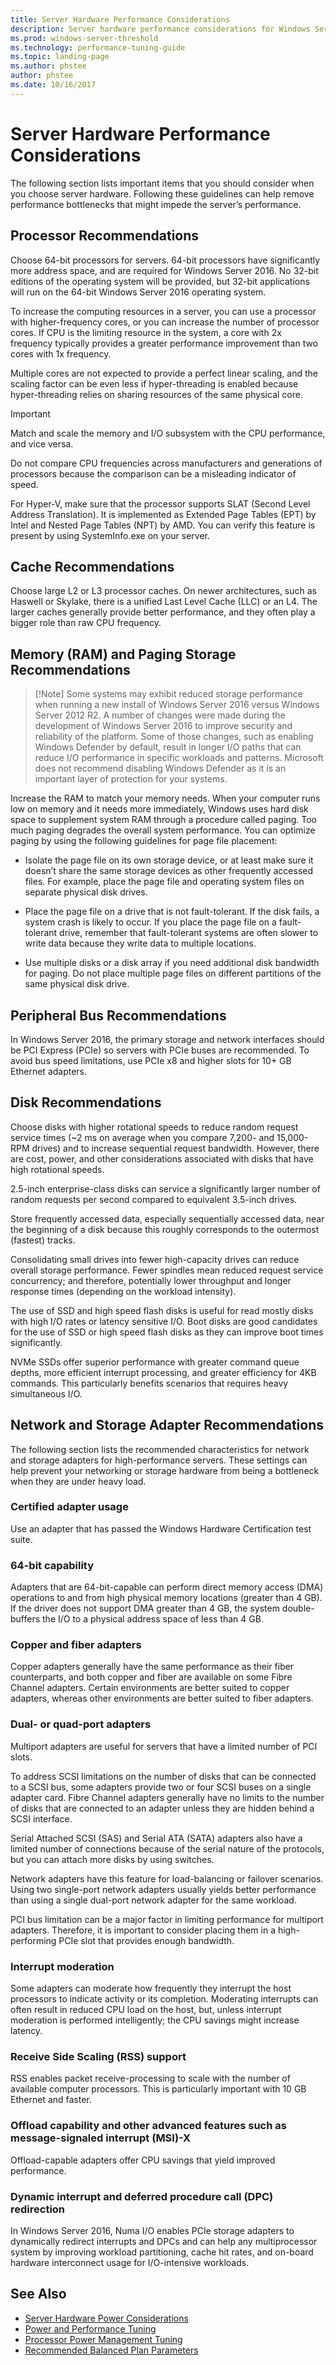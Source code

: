 ```yaml
---
title: Server Hardware Performance Considerations
description: Server hardware performance considerations for Windows Server 2016
ms.prod: windows-server-threshold
ms.technology: performance-tuning-guide
ms.topic: landing-page
ms.author: phstee
author: phstee
ms.date: 10/16/2017
---
```


# Server Hardware Performance Considerations

The following section lists important items that you should consider when you choose server hardware. Following these guidelines can help remove performance bottlenecks that might impede the server’s performance.

## Processor Recommendations

Choose 64-bit processors for servers. 64-bit processors have significantly more address space, and are required for Windows Server 2016. No 32-bit editions of the operating system will be provided, but 32-bit applications will run on the 64-bit Windows Server 2016 operating system.

To increase the computing resources in a server, you can use a processor with higher-frequency cores, or you can increase the number of processor cores. If CPU is the limiting resource in the system, a core with 2x frequency typically provides a greater performance improvement than two cores with 1x frequency.

Multiple cores are not expected to provide a perfect linear scaling, and the scaling factor can be even less if hyper-threading is enabled because hyper-threading relies on sharing resources of the same physical core.


>[!Important]
Match and scale the memory and I/O subsystem with the CPU performance, and vice versa.

Do not compare CPU frequencies across manufacturers and generations of processors because the comparison can be a misleading indicator of speed.

For Hyper-V, make sure that the processor supports SLAT (Second Level Address Translation). It is implemented as Extended Page Tables (EPT) by Intel and Nested Page Tables (NPT) by AMD. You can verify this feature is present by using SystemInfo.exe on your server.

## Cache Recommendations

Choose large L2 or L3 processor caches. On newer architectures, such as Haswell or Skylake, there is a unified Last Level Cache (LLC) or an L4. The larger caches generally provide better performance, and they often play a bigger role than raw CPU frequency.

## Memory (RAM) and Paging Storage Recommendations

>[!Note] Some systems may exhibit reduced storage performance when running a new install of Windows Server 2016 versus Windows Server 2012 R2. A number of changes were made during the development of Windows Server 2016 to improve security and reliability of the platform. Some of those changes, such as enabling Windows Defender by default, result in longer I/O paths that can reduce I/O performance in specific workloads and patterns. Microsoft does not recommend disabling Windows Defender as it is an important layer of protection for your systems. 

Increase the RAM to match your memory needs.
When your computer runs low on memory and it needs more immediately, Windows uses hard disk space to supplement system RAM through a procedure called paging. Too much paging degrades the overall system performance.
You can optimize paging by using the following guidelines for page file placement:
- Isolate the page file on its own storage device, or at least make sure it doesn’t share the same storage devices as other frequently accessed files. For example, place the page file and operating system files on separate physical disk drives.

- Place the page file on a drive that is not fault-tolerant. If the disk fails, a system crash is likely to occur. If you place the page file on a fault-tolerant drive, remember that fault-tolerant systems are often slower to write data because they write data to multiple locations.

- Use multiple disks or a disk array if you need additional disk bandwidth for paging. Do not place multiple page files on different partitions of the same physical disk drive.

## Peripheral Bus Recommendations
In Windows Server 2016, the primary storage and network interfaces should be PCI Express (PCIe) so servers with PCIe buses are recommended. To avoid bus speed limitations, use PCIe x8 and higher slots for 10+ GB Ethernet adapters.

## Disk Recommendations
Choose disks with higher rotational speeds to reduce random request service times (~2 ms on average when you compare 7,200- and 15,000-RPM drives) and to increase sequential request bandwidth. However, there are cost, power, and other considerations associated with disks that have high rotational speeds.

2.5-inch enterprise-class disks can service a significantly larger number of random requests per second compared to equivalent 3.5-inch drives.

Store frequently accessed data, especially sequentially accessed data, near the beginning of a disk because this roughly corresponds to the outermost (fastest) tracks.

Consolidating small drives into fewer high-capacity drives can reduce overall storage performance. Fewer spindles mean reduced request service concurrency; and therefore, potentially lower throughput and longer response times (depending on the workload intensity).

The use of SSD and high speed flash disks is useful for read mostly disks with high I/O rates or latency sensitive I/O. Boot disks are good candidates for the use of SSD or high speed flash disks as they can improve boot times significantly.

NVMe SSDs offer superior performance with greater command queue depths, more efficient interrupt processing, and greater efficiency for 4KB commands. This particularly benefits scenarios that requires heavy simultaneous I/O.


## Network and Storage Adapter Recommendations

The following section lists the recommended characteristics for network and storage adapters for high-performance servers. These settings can help prevent your networking or storage hardware from being a bottleneck when they are under heavy load.

### Certified adapter usage
Use an adapter that has passed the Windows Hardware Certification test suite.

### 64-bit capability
Adapters that are 64-bit-capable can perform direct memory access (DMA) operations to and from high physical memory locations (greater than 4 GB). If the driver does not support DMA greater than 4 GB, the system double-buffers the I/O to a physical address space of less than 4 GB.

### Copper and fiber adapters
Copper adapters generally have the same performance as their fiber counterparts, and both copper and fiber are available on some Fibre Channel adapters. Certain environments are better suited to copper adapters, whereas other environments are better suited to fiber adapters.

### Dual- or quad-port adapters
Multiport adapters are useful for servers that have a limited number of PCI slots.

To address SCSI limitations on the number of disks that can be connected to a SCSI bus, some adapters provide two or four SCSI buses on a single adapter card. Fibre Channel adapters generally have no limits to the number of disks that are connected to an adapter unless they are hidden behind a SCSI interface.

Serial Attached SCSI (SAS) and Serial ATA (SATA) adapters also have a limited number of connections because of the serial nature of the protocols, but you can attach more disks by using switches.

Network adapters have this feature for load-balancing or failover scenarios. Using two single-port network adapters usually yields better performance than using a single dual-port network adapter for the same workload.

PCI bus limitation can be a major factor in limiting performance for multiport adapters. Therefore, it is important to consider placing them in a high-performing PCIe slot that provides enough bandwidth.

### Interrupt moderation
Some adapters can moderate how frequently they interrupt the host processors to indicate activity or its completion. Moderating interrupts can often result in reduced CPU load on the host, but, unless interrupt moderation is performed intelligently; the CPU savings might increase latency.

### Receive Side Scaling (RSS) support
RSS enables packet receive-processing to scale with the number of available computer processors. This is particularly important with 10 GB Ethernet and faster.

### Offload capability and other advanced features such as message-signaled interrupt (MSI)-X
Offload-capable adapters offer CPU savings that yield improved performance.

### Dynamic interrupt and deferred procedure call (DPC) redirection
In Windows Server 2016, Numa I/O enables PCIe storage adapters to dynamically redirect interrupts and DPCs and can help any multiprocessor system by improving workload partitioning, cache hit rates, and on-board hardware interconnect usage for I/O-intensive workloads.

## See Also
- [Server Hardware Power Considerations](power.md)
- [Power and Performance Tuning](power/power-performance-tuning.md)
- [Processor Power Management Tuning](power/processor-power-management-tuning.md)
- [Recommended Balanced Plan Parameters](power/recommended-balanced-plan-parameters.md)
